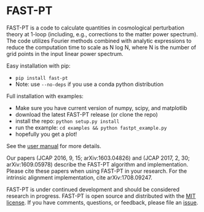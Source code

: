 # FAST-PT

FAST-PT is a code to calculate quantities in cosmological perturbation theory
at 1-loop (including, e.g., corrections to the matter power spectrum). The code
utilizes Fourier methods combined with analytic expressions to reduce the
computation time to scale as N log N, where N is the number of grid points in
the input linear power spectrum.



Easy installation with pip:

* `pip install fast-pt`
* Note: use `--no-deps` if you use a conda python distribution

Full installation with examples:

* Make sure you have current version of numpy, scipy, and matplotlib
* download the latest FAST-PT release (or clone the repo)
* install the repo: `python setup.py install`
* run the example: `cd examples && python fastpt_example.py`
* hopefully you get a plot!

See the [user manual](docs/usr_manual.pdf) for more details.

Our papers (JCAP 2016, 9, 15; arXiv:1603.04826) and (JCAP 2017, 2, 30; arXiv:1609.05978)
describe the FAST-PT algorithm and implementation. Please cite these papers
when using FAST-PT in your research. For the intrinsic alignment
implementation, cite arXiv:1708.09247.

FAST-PT is under continued development and should be considered research in
progress. FAST-PT is open source and distributed with the
[MIT license](https://opensource.org/licenses/mit). If you have comments,
questions, or feedback, please file an [issue](https://github.com/JoeMcEwen/FAST-PT/issues).
